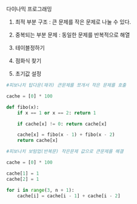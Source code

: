 다이나믹 프로그래밍 
1. 최적 부분 구조 : 큰 문제를 작은 문제로 나눌 수 있다.
2. 중복되는 부분 문제 : 동일한 문제를 반복적으로 해열

1. 테이블정하기
2. 점화식 찾기
3. 초기값 설정
```py
#피보나치 탑다운(재귀) 큰문제를 쪼개서 작은 문제를 호출

cache = [0] * 100

def fibo(x):
    if x == 1 or x == 2: return 1

    if cache[x] != 0: return cache[x]

    cache[x] = fibo(x - 1) + fibo(x - 2)
    return cache[x]

#피보나치 보텀업(반복문) 작은문제 값으로 큰문제를 해결

cache = [0] * 100

cache[1] = 1
cache[2] = 1

for i in range(3, n + 1):
    cache[i] = cache[i - 1] + cache[i - 2]
```
